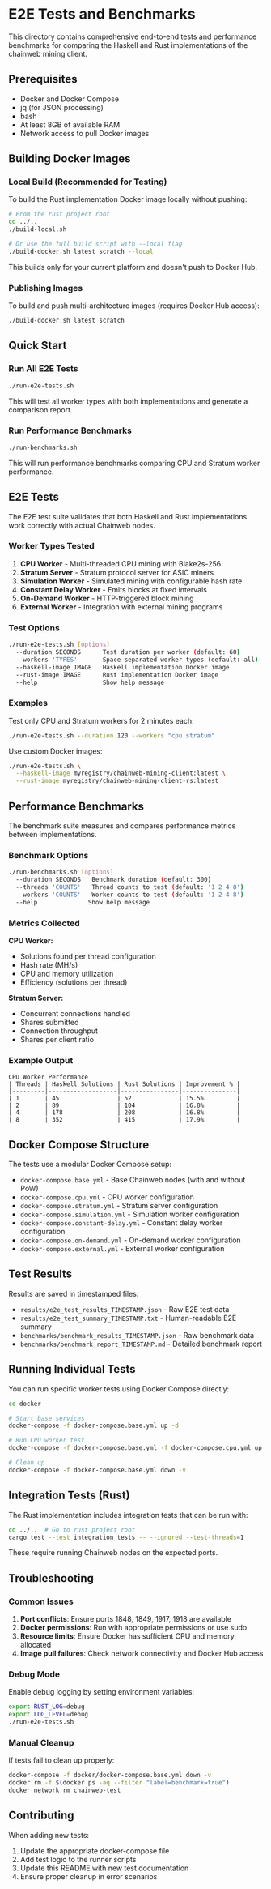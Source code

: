 # E2E Tests and Benchmarks

This directory contains comprehensive end-to-end tests and performance benchmarks for comparing the Haskell and Rust implementations of the chainweb mining client.

## Prerequisites

- Docker and Docker Compose
- jq (for JSON processing)
- bash
- At least 8GB of available RAM
- Network access to pull Docker images

## Building Docker Images

### Local Build (Recommended for Testing)

To build the Rust implementation Docker image locally without pushing:

```bash
# From the rust project root
cd ../..
./build-local.sh

# Or use the full build script with --local flag
./build-docker.sh latest scratch --local
```

This builds only for your current platform and doesn't push to Docker Hub.

### Publishing Images

To build and push multi-architecture images (requires Docker Hub access):

```bash
./build-docker.sh latest scratch
```

## Quick Start

### Run All E2E Tests

```bash
./run-e2e-tests.sh
```

This will test all worker types with both implementations and generate a comparison report.

### Run Performance Benchmarks

```bash
./run-benchmarks.sh
```

This will run performance benchmarks comparing CPU and Stratum worker performance.

## E2E Tests

The E2E test suite validates that both Haskell and Rust implementations work correctly with actual Chainweb nodes.

### Worker Types Tested

1. **CPU Worker** - Multi-threaded CPU mining with Blake2s-256
2. **Stratum Server** - Stratum protocol server for ASIC miners
3. **Simulation Worker** - Simulated mining with configurable hash rate
4. **Constant Delay Worker** - Emits blocks at fixed intervals
5. **On-Demand Worker** - HTTP-triggered block mining
6. **External Worker** - Integration with external mining programs

### Test Options

```bash
./run-e2e-tests.sh [options]
  --duration SECONDS      Test duration per worker (default: 60)
  --workers 'TYPES'       Space-separated worker types (default: all)
  --haskell-image IMAGE   Haskell implementation Docker image
  --rust-image IMAGE      Rust implementation Docker image
  --help                  Show help message
```

### Examples

Test only CPU and Stratum workers for 2 minutes each:
```bash
./run-e2e-tests.sh --duration 120 --workers "cpu stratum"
```

Use custom Docker images:
```bash
./run-e2e-tests.sh \
  --haskell-image myregistry/chainweb-mining-client:latest \
  --rust-image myregistry/chainweb-mining-client-rs:latest
```

## Performance Benchmarks

The benchmark suite measures and compares performance metrics between implementations.

### Benchmark Options

```bash
./run-benchmarks.sh [options]
  --duration SECONDS   Benchmark duration (default: 300)
  --threads 'COUNTS'   Thread counts to test (default: '1 2 4 8')
  --workers 'COUNTS'   Worker counts to test (default: '1 2 4 8')
  --help              Show help message
```

### Metrics Collected

**CPU Worker:**
- Solutions found per thread configuration
- Hash rate (MH/s)
- CPU and memory utilization
- Efficiency (solutions per thread)

**Stratum Server:**
- Concurrent connections handled
- Shares submitted
- Connection throughput
- Shares per client ratio

### Example Output

```
CPU Worker Performance
| Threads | Haskell Solutions | Rust Solutions | Improvement % |
|---------|-------------------|----------------|---------------|
| 1       | 45                | 52             | 15.5%         |
| 2       | 89                | 104            | 16.8%         |
| 4       | 178               | 208            | 16.8%         |
| 8       | 352               | 415            | 17.9%         |
```

## Docker Compose Structure

The tests use a modular Docker Compose setup:

- `docker-compose.base.yml` - Base Chainweb nodes (with and without PoW)
- `docker-compose.cpu.yml` - CPU worker configuration
- `docker-compose.stratum.yml` - Stratum server configuration
- `docker-compose.simulation.yml` - Simulation worker configuration
- `docker-compose.constant-delay.yml` - Constant delay worker configuration
- `docker-compose.on-demand.yml` - On-demand worker configuration
- `docker-compose.external.yml` - External worker configuration

## Test Results

Results are saved in timestamped files:

- `results/e2e_test_results_TIMESTAMP.json` - Raw E2E test data
- `results/e2e_test_summary_TIMESTAMP.txt` - Human-readable E2E summary
- `benchmarks/benchmark_results_TIMESTAMP.json` - Raw benchmark data
- `benchmarks/benchmark_report_TIMESTAMP.md` - Detailed benchmark report

## Running Individual Tests

You can run specific worker tests using Docker Compose directly:

```bash
cd docker

# Start base services
docker-compose -f docker-compose.base.yml up -d

# Run CPU worker test
docker-compose -f docker-compose.base.yml -f docker-compose.cpu.yml up

# Clean up
docker-compose -f docker-compose.base.yml down -v
```

## Integration Tests (Rust)

The Rust implementation includes integration tests that can be run with:

```bash
cd ../..  # Go to rust project root
cargo test --test integration_tests -- --ignored --test-threads=1
```

These require running Chainweb nodes on the expected ports.

## Troubleshooting

### Common Issues

1. **Port conflicts**: Ensure ports 1848, 1849, 1917, 1918 are available
2. **Docker permissions**: Run with appropriate permissions or use sudo
3. **Resource limits**: Ensure Docker has sufficient CPU and memory allocated
4. **Image pull failures**: Check network connectivity and Docker Hub access

### Debug Mode

Enable debug logging by setting environment variables:
```bash
export RUST_LOG=debug
export LOG_LEVEL=debug
./run-e2e-tests.sh
```

### Manual Cleanup

If tests fail to clean up properly:
```bash
docker-compose -f docker/docker-compose.base.yml down -v
docker rm -f $(docker ps -aq --filter "label=benchmark=true")
docker network rm chainweb-test
```

## Contributing

When adding new tests:

1. Update the appropriate docker-compose file
2. Add test logic to the runner scripts
3. Update this README with new test documentation
4. Ensure proper cleanup in error scenarios